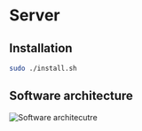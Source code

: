 # Server 

## Installation

```bash
sudo ./install.sh
```

## Software architecture

![Software architecutre](https://github.com/matthieu-sgi/Internet-of-Plants/tree/main/software/server/diagram/iop_uml_diagram_white.png)

